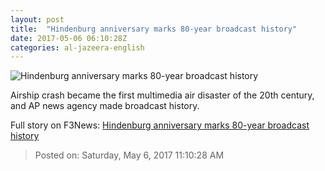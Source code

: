 ```yaml
---
layout: post
title:  "Hindenburg anniversary marks 80-year broadcast history"
date: 2017-05-06 06:10:28Z
categories: al-jazeera-english
---
```


![Hindenburg anniversary marks 80-year broadcast history](http://www.aljazeera.com/mritems/Images/2017/5/6/c17a180f4c8b4c0b9fb0f15c3a994c66_18.jpg)

Airship crash became the first multimedia air disaster of the 20th century, and AP news agency made broadcast history.


Full story on F3News: [Hindenburg anniversary marks 80-year broadcast history](http://www.f3nws.com/n/FyM2nF)

> Posted on: Saturday, May 6, 2017 11:10:28 AM
